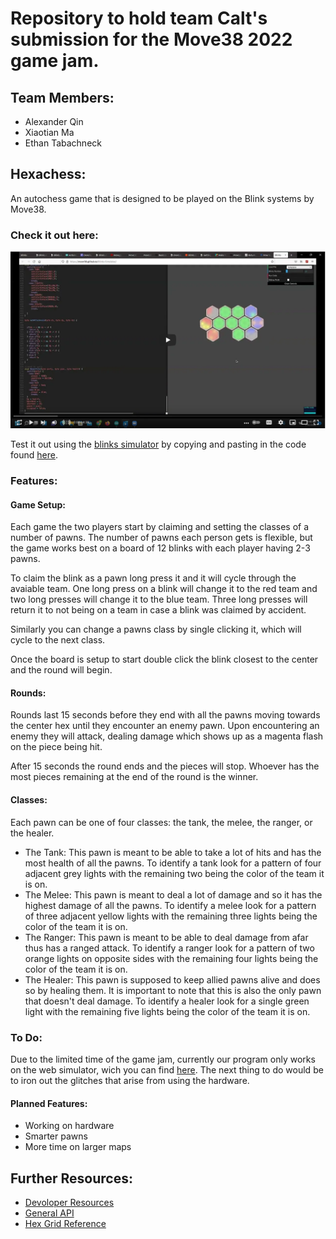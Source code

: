 # Repository to hold team Calt's submission for the Move38 2022 game jam.

## Team Members:
- Alexander Qin
- Xiaotian Ma
- Ethan Tabachneck

## Hexachess:

An autochess game that is designed to be played on the Blink systems by Move38.

### Check it out here:

[![Watch the video](Movies/hexachessvid.png)](https://youtu.be/1ajqONw9gwE)

Test it out using the [blinks simulator](https://move38.github.io/Blinks-Simulator/) by copying and pasting in the code found [here](Autobattler/Autobattler.ino).

### Features:

#### Game Setup:
Each game the two players start by claiming and setting the classes of a number of pawns.
The number of pawns each person gets is flexible, but the game works best on a board of 12 blinks with each player having 2-3 pawns.

To claim the blink as a pawn long press it and it will cycle through the avaiable team.
One long press on a blink will change it to the red team and two long presses will change it to the blue team.
Three long presses will return it to not being on a team in case a blink was claimed by accident.

Similarly you can change a pawns class by single clicking it, which will cycle to the next class.

Once the board is setup to start double click the blink closest to the center and the round will begin.

#### Rounds:
Rounds last 15 seconds before they end with all the pawns moving towards the center hex until they encounter an enemy pawn.
Upon encountering an enemy they will attack, dealing damage which shows up as a magenta flash on the piece being hit.

After 15 seconds the round ends and the pieces will stop.
Whoever has the most pieces remaining at the end of the round is the winner.

#### Classes:
Each pawn can be one of four classes: the tank, the melee, the ranger, or the healer.

- The Tank: This pawn is meant to be able to take a lot of hits and has the most health of all the pawns.
To identify a tank look for a pattern of four adjacent grey lights with the remaining two being the color of the team it is on.
- The Melee: This pawn is meant to deal a lot of damage and so it has the highest damage of all the pawns.
To identify a melee look for a pattern of three adjacent yellow lights with the remaining three lights being the color of the team it is on.
- The Ranger: This pawn is meant to be able to deal damage from afar thus has a ranged attack.
To identify a ranger look for a pattern of two orange lights on opposite sides with the remaining four lights being the color of the team it is on.
- The Healer: This pawn is supposed to keep allied pawns alive and does so by healing them.
It is important to note that this is also the only pawn that doesn't deal damage.
To identify a healer look for a single green light with the remaining five lights being the color of the team it is on.

### To Do:
Due to the limited time of the game jam, currently our program only works on the web simulator, wich you can find [here](https://move38.github.io/Blinks-Simulator/).
The next thing to do would be to iron out the glitches that arise from using the hardware.

#### Planned Features:
- Working on hardware
- Smarter pawns
- More time on larger maps

## Further Resources:

- [Devoloper Resources](https://www.notion.so/5d7238314cbe478eb26c08b886dd6045?v=92ffb4fe0d124d39a5eb1a73a2aaf250)
- [General API](https://www.notion.so/Blinks-API-Reference-444f511953bd4619830937fa08bed6ce)
- [Hex Grid Reference](https://math.stackexchange.com/questions/2254655/hexagon-grid-coordinate-system)
